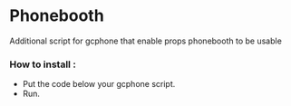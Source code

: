 # Phonebooth
Additional script for gcphone that enable props phonebooth to be usable

### How to install :

  - Put the code below your gcphone script.
  - Run.

